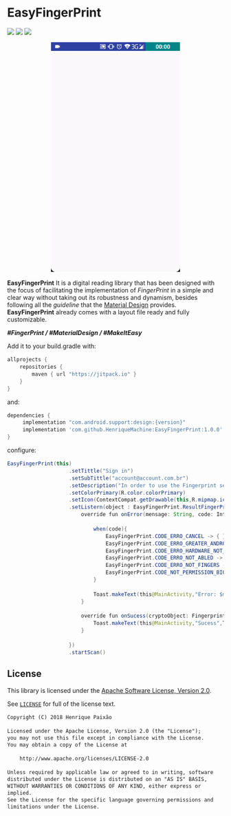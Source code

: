 # EasyFingerPrint
[![](https://jitpack.io/v/HenriqueMachine/EasyFingerPrint.svg)](https://jitpack.io/#HenriqueMachine/EasyFingerPrint)
[![](https://img.shields.io/badge/API-19%2B-brightgreen.svg?style=flat)]()
[![](https://img.shields.io/hexpm/l/plug.svg)]()

<p align="center">
 <img src="https://github.com/HenriqueMachine/EasyFingerPrint/blob/master/images/ezgif.com-video-to-gif.gif" width="300"/></p>

**EasyFingerPrint** 
It is a digital reading library that has been designed with the focus of facilitating the implementation of *FingerPrint* in a simple and clear way without taking out its robustness and dynamism, besides following all the *guideline* that the 
[Material Design](https://material.io/design/platform-guidance/android-fingerprint.html) provides.
**EasyFingerPrint** already comes with a layout file ready and fully customizable.<br>

***#FingerPrint / #MaterialDesign / #MakeItEasy***

Add it to your build.gradle with:
```gradle
allprojects {
    repositories {
        maven { url "https://jitpack.io" }
    }
}
```
and:
 
```gradle
dependencies {
     implementation "com.android.support:design:{version}"
     implementation 'com.github.HenriqueMachine:EasyFingerPrint:1.0.0'
}
```
configure:

```java
EasyFingerPrint(this)
                    .setTittle("Sign in")
                    .setSubTittle("account@account.com.br")
                    .setDescription("In order to use the Fingerprint sensor we need your authorization first.e")
                    .setColorPrimary(R.color.colorPrimary)
                    .setIcon(ContextCompat.getDrawable(this,R.mipmap.ic_launcher_round))
                    .setListern(object : EasyFingerPrint.ResultFingerPrintListern{
                        override fun onError(mensage: String, code: Int) {

                            when(code){
                                EasyFingerPrint.CODE_ERRO_CANCEL -> { } // TO DO
                                EasyFingerPrint.CODE_ERRO_GREATER_ANDROID_M -> { } // TO DO
                                EasyFingerPrint.CODE_ERRO_HARDWARE_NOT_SUPPORTED -> { } // TO DO
                                EasyFingerPrint.CODE_ERRO_NOT_ABLED -> { } // TO DO
                                EasyFingerPrint.CODE_ERRO_NOT_FINGERS -> { } // TO DO
                                EasyFingerPrint.CODE_NOT_PERMISSION_BIOMETRIC -> { } // TO DO
                            }

                            Toast.makeText(this@MainActivity,"Error: $mensage / $code",Toast.LENGTH_SHORT).show()
                        }

                        override fun onSucess(cryptoObject: FingerprintManagerCompat.CryptoObject?) {
                            Toast.makeText(this@MainActivity,"Sucess",Toast.LENGTH_SHORT).show()
                        }

                    })
                    .startScan()
```

License
---
 
This library is licensed under the [Apache Software License, Version 2.0](http://www.apache.org/licenses/LICENSE-2.0).
 
See [`LICENSE`](LICENSE) for full of the license text.
 
    Copyright (C) 2018 Henrique Paixão
 
    Licensed under the Apache License, Version 2.0 (the "License");
    you may not use this file except in compliance with the License.
    You may obtain a copy of the License at
 
        http://www.apache.org/licenses/LICENSE-2.0
 
    Unless required by applicable law or agreed to in writing, software
    distributed under the License is distributed on an "AS IS" BASIS,
    WITHOUT WARRANTIES OR CONDITIONS OF ANY KIND, either express or implied.
    See the License for the specific language governing permissions and
    limitations under the License.
 
